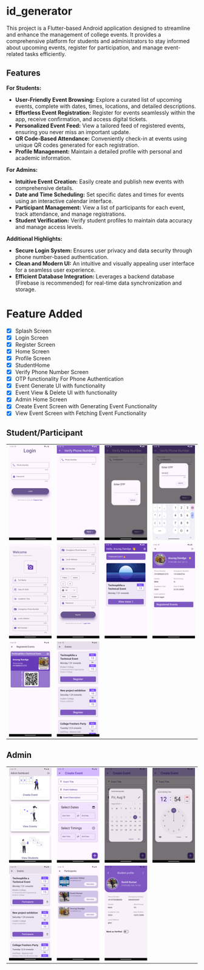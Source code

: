 # id_generator

This project is a Flutter-based Android application designed to streamline and enhance the management of college events. It provides a comprehensive platform for students and administrators to stay informed about upcoming events, register for participation, and manage event-related tasks efficiently.

## Features

**For Students:**

- **User-Friendly Event Browsing:** Explore a curated list of upcoming events, complete with dates, times, locations, and detailed descriptions.
- **Effortless Event Registration:**  Register for events seamlessly within the app, receive confirmation, and access digital tickets.
- **Personalized Event Feed:**  View a tailored feed of registered events, ensuring you never miss an important update. 
- **QR Code-Based Attendance:**  Conveniently check-in at events using unique QR codes generated for each registration.
- **Profile Management:** Maintain a detailed profile with personal and academic information.

**For Admins:**

- **Intuitive Event Creation:** Easily create and publish new events with comprehensive details. 
- **Date and Time Scheduling:**  Set specific dates and times for events using an interactive calendar interface.
- **Participant Management:** View a list of participants for each event, track attendance, and manage registrations.
- **Student Verification:**  Verify student profiles to maintain data accuracy and manage access levels. 

**Additional Highlights:**

- **Secure Login System:**  Ensures user privacy and data security through phone number-based authentication.
- **Clean and Modern UI:** An intuitive and visually appealing user interface for a seamless user experience.
- **Efficient Database Integration:**  Leverages a backend database (Firebase is recommended) for real-time data synchronization and storage.

# Feature Added 
- [X] Splash Screen
- [x] Login Screen
- [x] Register Screen
- [x] Home Screen
- [x] Profile Screen
- [x] StudentHome
- [x] Verify Phone Number Screen 
- [x] OTP functionality For Phone Authentication
- [x] Event Generate UI with functionality 
- [x] Event View & Delete UI with functionality  
- [x] Admin Home Screen
- [x] Create Event Screen with Generating Event Functionality 
- [x] View Event Screen with Fetching Event Functionality 

## Student/Participant

| | | | |
|-|-|-|-|
|![Login Screen](readmeMedia/Login.png)|![Verify Phone Number ](readmeMedia/Verify_Phone_Number.png)|![Get OTP](readmeMedia/Get_OTP.png)|![Otp](readmeMedia/OTP.png)|
|![Register Screen ](readmeMedia/Register_1.png)|![Register Screen](readmeMedia/Register_2.png)|![Student Home Screen](readmeMedia/Student_Home_Screen.png)|![Participant Profile ](readmeMedia/Participant_Profile.png)|
|![](readmeMedia/Student_Card.png)|![](readmeMedia/View_Events_Student.png)|

## Admin

| | | | |
|-|-|-|-|
|![](readmeMedia/Admin_Dashboard.png)|![](readmeMedia/Create_Event.png)|![](readmeMedia/Create_Event_Date.png)|![](readmeMedia/Create_Event_Time.png)|
|![](readmeMedia/Events_List.png)|![](readmeMedia/Participents_List.png)|![](readmeMedia/Student_Profile.png)| 
